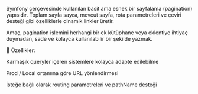 
Symfony çerçevesinde kullanılan basit ama esnek bir sayfalama (pagination) yapısıdır.
Toplam sayfa sayısı, mevcut sayfa, rota parametreleri ve çeviri desteği gibi özelliklerle dinamik linkler üretir.

Amaç, pagination işlemini herhangi bir ek kütüphane veya eklentiye ihtiyaç duymadan, sade ve kolayca kullanılabilir bir şekilde yazmak.

🔧 Özellikler:

Karmaşık queryler içeren sistemlere kolayca adapte edilebilme 

Prod / Local ortamına göre URL yönlendirmesi

İsteğe bağlı olarak routing parametreleri ve pathName desteği


